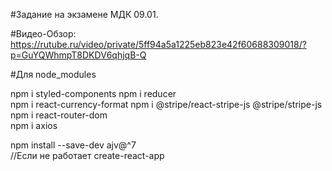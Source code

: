 #Задание на экзамене МДК 09.01.

#Видео-Обзор: https://rutube.ru/video/private/5ff94a5a1225eb823e42f60688309018/?p=GuYQWhmpT8DKDV6qhjqB-Q


#Для node_modules

npm i styled-components
npm i reducer    
npm i react-currency-format
npm i @stripe/react-stripe-js @stripe/stripe-js
npm i react-router-dom       
npm i axios          

npm install --save-dev ajv@^7   
//Если не работает create-react-app
